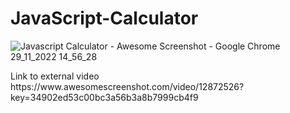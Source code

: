 # JavaScript-Calculator
![Javascript Calculator - Awesome Screenshot - Google Chrome 29_11_2022 14_56_28](https://user-images.githubusercontent.com/76764297/204550606-20334cee-b47f-4260-8086-16c17485e4e7.png)

<p>Link to external video
https://www.awesomescreenshot.com/video/12872526?key=34902ed53c00bc3a56b3a8b7999cb4f9
</p>
<br>

